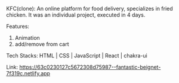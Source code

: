 KFC(clone): An online platform for food delivery, specializes in fried chicken. 
It was an individual project, executed in 4 days.

Features:
1. Animation
2. add/remove from cart

Tech Stacks: 
HTML  |  CSS  |  JavaScript  |   React   |   chakra-ui

Link: https://63c0230127c5672308d75987--fantastic-beignet-7f319c.netlify.app



